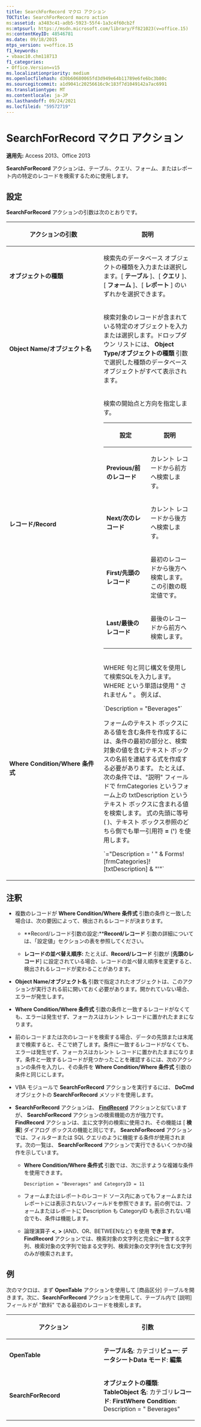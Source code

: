 ```yaml
---
title: SearchForRecord マクロ アクション
TOCTitle: SearchForRecord macro action
ms:assetid: a3483c41-adb5-5923-55f4-1a3c4f60cb2f
ms:mtpsurl: https://msdn.microsoft.com/library/Ff821023(v=office.15)
ms:contentKeyID: 48546781
ms.date: 09/18/2015
mtps_version: v=office.15
f1_keywords:
- vbaac10.chm118713
f1_categories:
- Office.Version=v15
ms.localizationpriority: medium
ms.openlocfilehash: d30b60680065fd3d949e64b11789e6fe6bc3b80c
ms.sourcegitcommit: a1d9041c20256616c9c183f7d1049142a7ac6991
ms.translationtype: MT
ms.contentlocale: ja-JP
ms.lasthandoff: 09/24/2021
ms.locfileid: "59572719"
---
```

# <a name="searchforrecord-macro-action"></a>SearchForRecord マクロ アクション


**適用先:** Access 2013、Office 2013

**SearchForRecord** アクションは、テーブル、クエリ、フォーム、またはレポート内の特定のレコードを検索するために使用します。

## <a name="setting"></a>設定

**SearchForRecord** アクションの引数は次のとおりです。

<table>
<colgroup>
<col style="width: 50%" />
<col style="width: 50%" />
</colgroup>
<thead>
<tr class="header">
<th><p>アクションの引数</p></th>
<th><p>説明</p></th>
</tr>
</thead>
<tbody>
<tr class="odd">
<td><p><strong>オブジェクトの種類</strong></p></td>
<td><p>検索先のデータベース オブジェクトの種類を入力または選択します。[ <strong>テーブル</strong> ]、[ <strong>クエリ</strong> ]、[ <strong>フォーム</strong> ]、[ <strong>レポート</strong> ] のいずれかを選択できます。  </p></td>
</tr>
<tr class="even">
<td><p><strong>Object Name/オブジェクト名</strong></p></td>
<td><p>検索対象のレコードが含まれている特定のオブジェクトを入力または選択します。ドロップダウン リストには、 <strong>Object Type/オブジェクトの種類</strong> 引数で選択した種類のデータベース オブジェクトがすべて表示されます。  </p></td>
</tr>
<tr class="odd">
<td><p><strong>レコード/Record</strong></p></td>
<td><p>検索の開始点と方向を指定します。</p>
<div class="tableSection">
<table>
<colgroup>
<col style="width: 50%" />
<col style="width: 50%" />
</colgroup>
<thead>
<tr class="header">
<th><p>設定</p></th>
<th><p>説明</p></th>
</tr>
</thead>
<tbody>
<tr class="odd">
<td><p><strong>Previous/前のレコード</strong></p></td>
<td><p>カレント レコードから前方へ検索します。</p></td>
</tr>
<tr class="even">
<td><p><strong>Next/次のレコード</strong></p></td>
<td><p>カレント レコードから後方へ検索します。</p></td>
</tr>
<tr class="odd">
<td><p><strong>First/先頭のレコード</strong></p></td>
<td><p>最初のレコードから後方へ検索します。この引数の既定値です。</p></td>
</tr>
<tr class="even">
<td><p><strong>Last/最後のレコード</strong></p></td>
<td><p>最後のレコードから前方へ検索します。</p></td>
</tr>
</tbody>
</table>

</div></td>
</tr>
<tr class="even">
<td><p><strong>Where Condition/Where 条件式</strong></p></td>
<td><p>WHERE 句と同じ構文を使用して検索SQLを入力します。WHERE という単語は使用 &quot; されません &quot; 。 例えば、</p>
<p>`Description = "Beverages"`</p>
<p>フォームのテキスト ボックスにある値を含む条件を作成するには、条件の最初の部分と、検索対象の値を含むテキスト ボックスの名前を連結する式を作成する必要があります。 たとえば、次の条件では、"説明" フィールドで frmCategories というフォーム上の txtDescription というテキスト ボックスに含まれる値を検索します。 式の先頭に等号 ( )、テキスト ボックス参照のどちら側でも単一引用符 <strong>=</strong> (<strong>'</strong>) を使用します。</p>
<p>`="Description = ' " & Forms![frmCategories]![txtDescription] & "'"`</p></td>
</tr>
</tbody>
</table>


## <a name="remarks"></a>注釈

- 複数のレコードが **Where Condition/Where 条件式** 引数の条件と一致した場合は、次の要因によって、検出されるレコードが決まります。
    
  - **Record/レコード引数の設定:****Record/レコード** 引数の詳細については、「設定値」セクションの表を参照してください。
    
  - **レコードの並べ替え順序:** たとえば、**Record/レコード** 引数が [**先頭のレコード**] に設定されている場合、レコードの並べ替え順序を変更すると、検出されるレコードが変わることがあります。

- **Object Name/オブジェクト名** 引数で指定されたオブジェクトは、このアクションが実行される前に開いておく必要があります。開かれていない場合、エラーが発生します。

- **Where Condition/Where 条件式** 引数の条件と一致するレコードがなくても、エラーは発生せず、フォーカスはカレント レコードに置かれたままになります。

- 前のレコードまたは次のレコードを検索する場合、データの先頭または末尾まで検索すると、そこで終了します。条件に一致するレコードがなくても、エラーは発生せず、フォーカスはカレント レコードに置かれたままになります。条件と一致するレコードが見つかったことを確認するには、次のアクションの条件を入力し、その条件を **Where Condition/Where 条件式** 引数の条件と同じにします。

- VBA モジュールで **SearchForRecord** アクションを実行するには、 **DoCmd** オブジェクトの **SearchForRecord** メソッドを使用します。

- **SearchForRecord** アクションは、 **[FindRecord](findrecord-macro-action.md)** アクションと似ていますが、 **SearchForRecord** アクションの検索機能の方が強力です。 **FindRecord** アクションは、主に文字列の検索に使用され、その機能は [ **検索**] ダイアログ ボックスの機能と同じです。 **SearchForRecord** アクションでは、フィルターまたは SQL クエリのように機能する条件が使用されます。次の一覧は、 **SearchForRecord** アクションで実行できるいくつかの操作を示しています。
    
  - **Where Condition/Where 条件式** 引数では、次に示すような複雑な条件を使用できます。
        
    `Description = "Beverages" and CategoryID = 11`
    
  - フォームまたはレポートのレコード ソース内にあってもフォームまたはレポートには表示されないフィールドを参照できます。前の例では、フォームまたはレポートに Description も CategoryID も表示されない場合でも、条件は機能します。
    
  - 論理演算子 **\<**, **\>** (AND、OR、BETWEENなど) を使用 **できます**。 **FindRecord** アクションでは、検索対象の文字列と完全に一致する文字列、検索対象の文字列で始まる文字列、検索対象の文字列を含む文字列のみが検索されます。

## <a name="example"></a>例

次のマクロは、まず **OpenTable** アクションを使用して [商品区分] テーブルを開きます。次に、**SearchForRecord** アクションを使用して、テーブル内で [説明] フィールドが "飲料" である最初のレコードを検索します。

<table>
<colgroup>
<col style="width: 50%" />
<col style="width: 50%" />
</colgroup>
<thead>
<tr class="header">
<th><p>アクション</p></th>
<th><p>引数</p></th>
</tr>
</thead>
<tbody>
<tr class="odd">
<td><p><strong>OpenTable</strong></p></td>
<td><p><strong>テーブル名</strong>: カテゴリ<strong>ビュー</strong>: <strong>データシートData モード</strong>: <strong>編集</strong></p></td>
</tr>
<tr class="even">
<td><p><strong>SearchForRecord</strong></p></td>
<td><p><strong>オブジェクトの種類</strong>: <strong>TableObject 名</strong>: カテゴリ<strong>レコード</strong>: <strong>FirstWhere Condition</strong>: Description = &quot; Beverages&quot;</p></td>
</tr>
</tbody>
</table>


